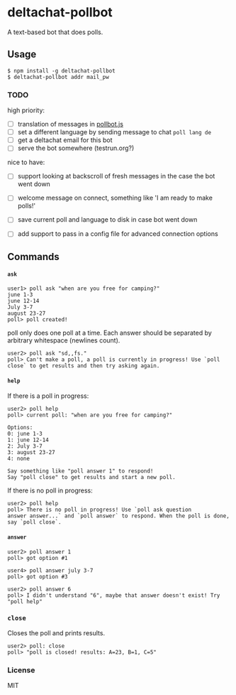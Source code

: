 # deltachat-pollbot

 A text-based bot that does polls.

## Usage

```
$ npm install -g deltachat-pollbot
$ deltachat-pollbot addr mail_pw 
```

### TODO 

high priority: 

- [ ] translation of messages in [pollbot.js](karissa/pollbot.js)
- [ ] set a different language by sending message to chat `poll lang de`
- [ ] get a deltachat email for this bot
- [ ] serve the bot somewhere (testrun.org?)

nice to have:

- [ ] support looking at backscroll of fresh messages in the case the bot went down 
- [ ] welcome message on connect, something like 'I am ready to make polls!' 
- [ ] save current poll and language to disk in case bot went down
- [ ] add support to pass in a config file for advanced connection options


## Commands

#### `ask`
```
user1> poll ask "when are you free for camping?" 
june 1-3
june 12-14
July 3-7
august 23-27
poll> poll created!
```

poll only does one poll at a time. Each answer should be separated by
arbitrary whitespace (newlines count).

```
user2> poll ask "sd,,fs."
poll> Can't make a poll, a poll is currently in progress! Use `poll
close` to get results and then try asking again.
```

#### `help`

If there is a poll in progress:
```
user2> poll help
poll> current poll: "when are you free for camping?"

Options: 
0: june 1-3
1: june 12-14
2: July 3-7
3: august 23-27
4: none

Say something like "poll answer 1" to respond!
Say "poll close" to get results and start a new poll.
```

If there is no poll in progress:

```
user2> poll help
poll> There is no poll in progress! Use `poll ask question
answer answer...` and `poll answer` to respond. When the poll is done,
say `poll close`.
```

#### `answer`

```
user2> poll answer 1
poll> got option #1 

user4> poll answer july 3-7
poll> got option #3 

user2> poll answer 6
poll> I didn't understand "6", maybe that answer doesn't exist! Try "poll help" 
```

### `close`

Closes the poll and prints results.

```
user2> poll: close 
poll> "poll is closed! results: A=23, B=1, C=5" 
```

### License 

MIT
